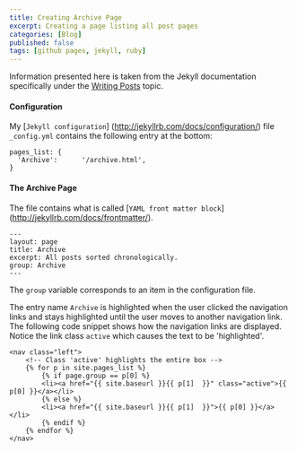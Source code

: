 ```yaml
---
title: Creating Archive Page
excerpt: Creating a page listing all post pages
categories: [Blog]
published: false
tags: [github pages, jekyll, ruby]
---
```


Information presented here is taken from the Jekyll documentation specifically under the [Writing Posts] topic.

#### Configuration
My [`Jekyll configuration`] (http://jekyllrb.com/docs/configuration/) file `_config.yml` contains the following entry at the bottom:

~~~
pages_list: {
  'Archive':      '/archive.html',
}
~~~

#### The Archive Page
The file contains what is called [`YAML front matter block`] (http://jekyllrb.com/docs/frontmatter/).

~~~
---
layout: page
title: Archive
excerpt: All posts sorted chronologically.
group: Archive
---
~~~

The `group` variable corresponds to an item in the configuration file.

The entry name `Archive` is highlighted when the user clicked the navigation links and stays highlighted until the user moves to another navigation link.
The following code snippet shows how the navigation links are displayed.
Notice the link class `active` which causes the text to be 'highlighted'.

~~~
<nav class="left">
    <!-- Class 'active' highlights the entire box -->
    {% for p in site.pages_list %}
        {% if page.group == p[0] %}
        <li><a href="{{ site.baseurl }}{{ p[1]  }}" class="active">{{ p[0] }}</a></li>
        {% else %}
        <li><a href="{{ site.baseurl }}{{ p[1]  }}">{{ p[0] }}</a></li>
        {% endif %}
    {% endfor %}
</nav>
~~~

[Writing Posts]: http://jekyllrb.com/docs/posts/